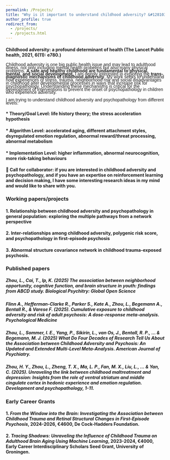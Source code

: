 ```yaml
---
permalink: /Projects/
title: "Why is it important to understand childhood adversity? &#128103;&#128102;"
author_profile: true
redirect_from: 
  - /projects/
  - /projects.html
---
```

#### Childhood adversity: a profound determinant of health (The Lancet Public health, 2021, 6(11): e780.)
<span style="font-size: 14px; font-family: 'Arial', sans-serif; line-height: 0.7;"> Childhood adversity is one big public health issue and may lead to adulthood illness, not only including mental health probelms but also many physical problems. **A safe and healthy childhood are fundamental to physical, mental, and social development.** I am deeply interested in exploring the **trans-diagnostic mechanisms of childhood adversity**. My work seeks to understand how experiences of stress, trauma, neighborhood risk and social disadvantages in childhood alter developmental processes in ways that increase risk for psychopathology. Understanding these mechanisms is critical for the development of interventions to prevent the onset of psychopathology in children who experience adversity. </span><br>

<span style="font-size: 14px; font-family: 'Arial', sans-serif; line-height: 0.7;"> I am trying to understand childhood adversity and psychopathology from different levels: </span><br>
####  * Theory/Goal Level: life history theory; the stress acceleration hypothesis
####  * Algorithm Level: accelerated aging, different attachment styles, dsyregulated emotion regulation, abnormal reward/threat processing, abnormal metabolism
####  * Implementation Level: higher inflammation, abnormal neurocognition, more risk-taking behaviours 

#### &#128226; Call for collaborator: if you are interested in childhood adversity and psychopathology, and if you have an expertise on reinforcement learning and decision making, I have some interesting research ideas in my mind and would like to share with you.

### Working papers/projects
#### 1. Relationship between childhood adversity and psychopathology in general population: exploring the multiple pathways from a network perspective
#### 2. Inter-relationships among childhood adversity, polygenic risk score, and psychopathology in first-episode psychosis
#### 3. Abnormal structure covariance network in childhood trauma-exposed psychosis.


### Published papers
##### **Zhou, L.**, Cai, T., Ip, K. (2025) The association between neighborhood opportunity, cognitive function, and brain structure in youth: findings from ABCD study. Biological Psychitry: Global Open Science

##### Flinn A., Hefferman-Clarke R., Parker S., Kate A., **Zhou, L.**, Begemann A., Bentall R., & Varese F. (2025). Cumulative exposure to childhood adversity and risk of adult psychosis: A dose-response meta-analysis. Psychological Medicine

##### **Zhou, L.**, Sommer, I. E., Yang, P., Sikirin, L., van Os, J., Bentall, R. P., ... & Begemann, M. J. (2025) What Do Four Decades of Research Tell Us About the Association between Childhood Adversity and Psychosis: An Updated and Extended Multi-Level Meta-Analysis. American Journal of Psychiatry.

##### Zhou, H. Y., **Zhou, L.**, Zheng, T. X., Ma, L. P., Fan, M. X., Liu, L., ... & Yan, C. (2025). Unraveling the link between childhood maltreatment and depression: Insights from the role of ventral striatum and middle cingulate cortex in hedonic experience and emotion regulation. Development and psychopathology, 1-11.

### Early Career Grants
#### 1. _From the Window into the Brain: Investigating the Association between Childhood Trauma and Retinal Structural Changes in First-Episode Psychosis_, 2024-2026, €4600, De Cock-Hadders Foundation.
#### 2. _Tracing Shadows: Unraveling the Influence of Childhood Trauma on Adulthood Brain Aging Using Machine Learning_, 2023-2024, €4000, Early Career Interdisciplinary Scholars Seed Grant, University of Groningen.
